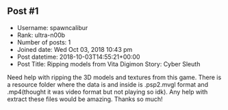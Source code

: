 ## Post #1
- Username: spawncalibur
- Rank: ultra-n00b
- Number of posts: 1
- Joined date: Wed Oct 03, 2018 10:43 pm
- Post datetime: 2018-10-03T14:55:21+00:00
- Post Title: Ripping models from Vita Digimon Story: Cyber Sleuth

Need help with ripping the 3D models and textures from this game. There is a resource folder where the data is and inside is .psp2.mvgl format and .mp4(thought it was video format but not playing so idk). Any help with extract these files would be amazing. Thanks so much!
